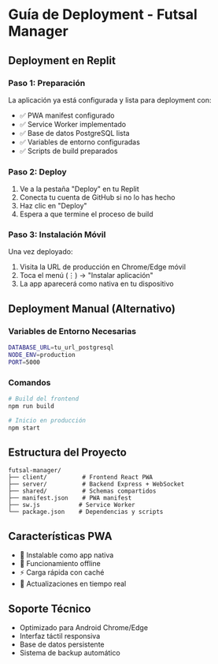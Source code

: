 # Guía de Deployment - Futsal Manager

## Deployment en Replit

### Paso 1: Preparación
La aplicación ya está configurada y lista para deployment con:
- ✅ PWA manifest configurado
- ✅ Service Worker implementado
- ✅ Base de datos PostgreSQL lista
- ✅ Variables de entorno configuradas
- ✅ Scripts de build preparados

### Paso 2: Deploy
1. Ve a la pestaña "Deploy" en tu Replit
2. Conecta tu cuenta de GitHub si no lo has hecho
3. Haz clic en "Deploy" 
4. Espera a que termine el proceso de build

### Paso 3: Instalación Móvil
Una vez deployado:
1. Visita la URL de producción en Chrome/Edge móvil
2. Toca el menú (⋮) → "Instalar aplicación"
3. La app aparecerá como nativa en tu dispositivo

## Deployment Manual (Alternativo)

### Variables de Entorno Necesarias
```bash
DATABASE_URL=tu_url_postgresql
NODE_ENV=production
PORT=5000
```

### Comandos
```bash
# Build del frontend
npm run build

# Inicio en producción
npm start
```

## Estructura del Proyecto
```
futsal-manager/
├── client/          # Frontend React PWA
├── server/          # Backend Express + WebSocket
├── shared/          # Schemas compartidos
├── manifest.json    # PWA manifest
├── sw.js           # Service Worker
└── package.json    # Dependencias y scripts
```

## Características PWA
- 📱 Instalable como app nativa
- 🔄 Funcionamiento offline
- ⚡ Carga rápida con caché
- 📶 Actualizaciones en tiempo real

## Soporte Técnico
- Optimizado para Android Chrome/Edge
- Interfaz táctil responsiva
- Base de datos persistente
- Sistema de backup automático